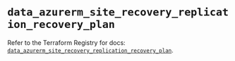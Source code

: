 # `data_azurerm_site_recovery_replication_recovery_plan`

Refer to the Terraform Registry for docs: [`data_azurerm_site_recovery_replication_recovery_plan`](https://registry.terraform.io/providers/hashicorp/azurerm/3.97.1/docs/data-sources/site_recovery_replication_recovery_plan).
